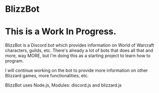 # BlizzBot
# This is a Work In Progress.
BlizzBot is a Discord bot which provides information on World of Warcraft characters, guilds, etc.
There's already a lot of bots that does all that and more, way MORE, but I'm doing this as a starting project to learn how to program.

I will continue working on the bot to provide more information on other Blizzard games, more functionalities, etc.

BlizzBot uses Node.js, Modules: discord.js and blizzard.js
